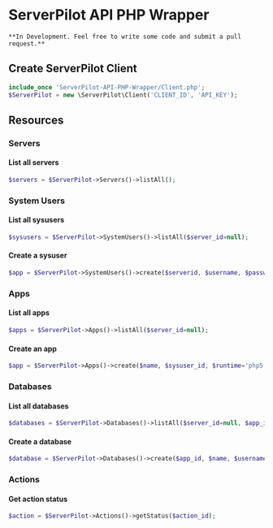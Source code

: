 # ServerPilot API PHP Wrapper

```
**In Development. Feel free to write some code and submit a pull request.**
```

## Create ServerPilot Client
```php
include_once 'ServerPilot-API-PHP-Wrapper/Client.php';
$ServerPilot = new \ServerPilot\Client('CLIENT_ID', 'API_KEY');
```
## Resources

### Servers

#### List all servers
```php
$servers = $ServerPilot->Servers()->listAll();
```

### System Users

#### List all sysusers
```php
$sysusers = $ServerPilot->SystemUsers()->listAll($server_id=null);
```
#### Create a sysuser
```php
$app = $ServerPilot->SystemUsers()->create($serverid, $username, $password);
```

### Apps

#### List all apps
```php
$apps = $ServerPilot->Apps()->listAll($server_id=null);
```
#### Create an app
```php
$app = $ServerPilot->Apps()->create($name, $sysuser_id, $runtime='php5.4', $domains=array());
```

### Databases

#### List all databases
```php
$databases = $ServerPilot->Databases()->listAll($server_id=null, $app_id=null);
```

#### Create a database
```php
$database = $ServerPilot->Databases()->create($app_id, $name, $username, $password);
```

### Actions

#### Get action status
```php
$action = $ServerPilot->Actions()->getStatus($action_id);
```